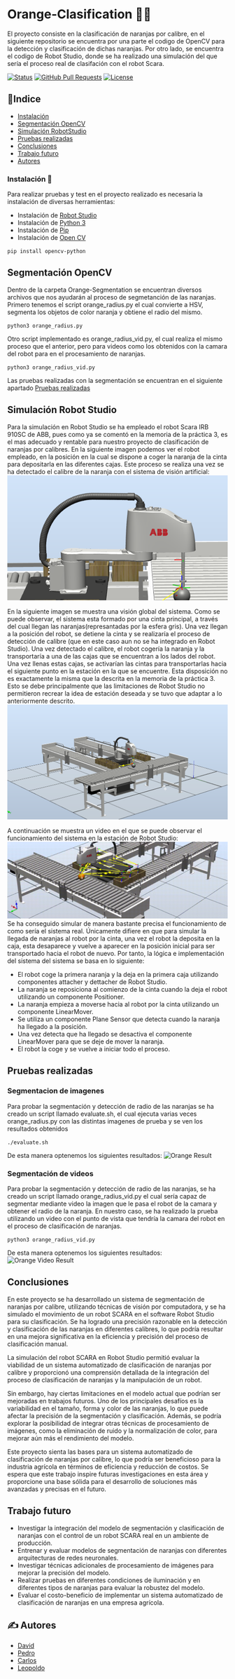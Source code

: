 # Orange-Clasification 🍊🤖️
El proyecto consiste en la clasificación de naranjas por calibre, en el siguiente repositorio se encuentra por una parte el codigo de OpenCV para la detección y clasificación de dichas naranjas.
Por otro lado, se encuentra el codigo de Robot Studio, donde se ha realizado una simulación del que sería el proceso real de clasifación con el robot Scara.

[![Status](https://img.shields.io/badge/status-active-success.svg)]()
  [![GitHub Pull Requests](https://img.shields.io/github/issues-pr/kylelobo/The-Documentation-Compendium.svg)](https://github.com/carbonto/Orange-Clasification/pulls)
  [![License](https://img.shields.io/badge/license-MIT-blue.svg)](/LICENSE)

## 📝Indice
- [Instalación](#instalacion)
- [Segmentación OpenCV](#segmentacion)
- [Simulación RobotStudio](#robot)
- [Pruebas realizadas](#pruebas)
- [Conclusiones](#conclusiones)
- [Trabajo futuro](#Trabajofuturo)
- [Autores](#autores)

### Instalación 🔧 <a name = "instalacion"> </a>
Para realizar pruebas y test en el proyecto realizado es necesaria la instalación de diversas herramientas:
- Instalación de [Robot Studio](https://new.abb.com/products/robotics/es/robotstudio)
- Instalación de [Python 3](https://www.python.org/downloads/)
- Instalación de [Pip](https://pypi.org/)
- Instalación de [Open CV](https://opencv.org/)
```
pip install opencv-python
```

## Segmentación OpenCV <a name = "segmentacion"> </a>
Dentro de la carpeta Orange-Segmentation se encuentran diversos archivos que nos ayudarán al proceso de segmetanción de las naranjas. Primero tenemos el script orange_radius.py el cual convierte a HSV, segmenta los objetos de color naranja y obtiene el radio del mismo.
```
python3 orange_radius.py

```
Otro script implementado es orange_radius_vid.py, el cual realiza el mismo proceso que el anterior, pero para videos como los obtenidos con la camara del robot para en el procesamiento de naranjas.

```
python3 orange_radius_vid.py

```
Las pruebas realizadas con la segmentación se encuentran en el siguiente apartado [Pruebas realizadas](#pruebas)

## Simulación Robot Studio <a name = "robot"> </a>
Para la simulación en Robot Studio se ha empleado el robot Scara IRB 910SC de ABB, pues como ya se comentó en la memoria de la práctica 3, es el mas adecuado y rentable para nuestro proyecto de clasificación de naranjas por calibres. En la siguiente imagen podemos ver el robot empleado, en la posición en la cual se dispone a coger la naranja de la cinta para depositarla en las diferentes cajas. Este proceso se realiza una vez se ha detectado el calibre de la naranja con el sistema de visión  artificial:
![Robot Scara](/robot_scara.png)

En la siguiente imagen se muestra una visión global del sistema. Como se puede observar, el sistema esta formado por una cinta principal, a través del cual llegan las naranjas(represantadas por la esfera gris). Una vez llegan a la posición del robot, se detiene la cinta y se realizaría el proceso de detección de calibre (que en este caso aun no se ha integrado en Robot Studio). Una vez detectado el calibre, el robot cogería la naranja y la transportaría a una de las cajas que se encuentran a los lados del robot. Una vez llenas estas cajas, se activarían las cintas para transportarlas hacia el siguiente punto en la estación en la que se encuentre. Esta disposición no es exactamente la misma que la descrita en la memoria de la práctica 3. Esto se debe principalmente que las limitaciones de Robot Studio no permitieron recrear la idea de estación deseada y se tuvo que adaptar a lo anteriormente descrito.
![Estacion Completa](/Estacion_completa.png)

A continuación se muestra un video en el que se puede observar el funcionamiento del sistema en la estación de Robot Studio:
![Robot Studio Classification](Classification_Robot_Studio.gif)
Se ha conseguido simular de manera bastante precisa el funcionamiento de como sería el sistema real. Únicamente difiere en que para simular la llegada de naranjas al robot por la cinta, una vez el robot la deposita en la caja, esta desaparece y vuelve a aparecer en la posición inicial para ser transportado hacia el robot de nuevo. Por tanto, la lógica e implementación del sistema del sistema se basa en lo siguiente:
- El robot coge la primera naranja y la deja en la primera caja utilizando componentes attacher y dettacher de Robot Studio.
- La naranja se reposiciona al comienzo de la cinta cuando la deja el robot utilizando un componente Positioner.
- La naranja empieza a moverse hacia al robot por la cinta utilizando un componente LinearMover.
- Se utiliza un componente Plane Sensor que detecta cuando la naranja ha llegado a la posición. 
- Una vez detecta que ha llegado se desactiva el componente LinearMover para que se deje de mover la naranja.
- El robot la coge y se vuelve a iniciar todo el proceso.

## Pruebas realizadas <a name = "pruebas"> </a>
### Segmentacion de imagenes 
Para probar la segmentación y detección de radio de las naranjas se ha creado un script llamado evaluate.sh, el cual ejecuta varias veces orange_radius.py con las distintas imagenes de prueba y se ven los resultados obtenidos

```
./evaluate.sh

````
De esta manera optenemos los siguientes resultados:
![Orange Result](/Orange_segmentation/results/1.png)


### Segmentación de videos
Para probar la segmentación y detección de radio de las naranjas, se ha creado un script llamado orange_radius_vid.py el cual sería capaz de segmentar mediante video la imagen que le pasa el robot de la camara y obtener el radio de la naranja. En nuestro caso, se ha realizado la prueba utilizando un video con el punto de vista que tendría la camara del robot en el proceso de clasificación de naranjas.

```
python3 orange_radius_vid.py

```

De esta manera optenemos los siguientes resultados:
![Orange Video Result](Video_clasification.gif)

## Conclusiones <a name = "conclusiones"> </a>
En este proyecto se ha desarrollado un sistema de segmentación de naranjas por calibre, utilizando técnicas de visión por computadora, y se ha simulado el movimiento de un robot SCARA en el software Robot Studio para su clasificación. Se ha logrado una precisión razonable en la detección y clasificación de las naranjas en diferentes calibres, lo que podría resultar en una mejora significativa en la eficiencia y precisión del proceso de clasificación manual.

La simulación del robot SCARA en Robot Studio permitió evaluar la viabilidad de un sistema automatizado de clasificación de naranjas por calibre y proporcionó una comprensión detallada de la integración del proceso de clasificación de naranjas y la manipulación de un robot.

Sin embargo, hay ciertas limitaciones en el modelo actual que podrían ser mejoradas en trabajos futuros. Uno de los principales desafíos es la variabilidad en el tamaño, forma y color de las naranjas, lo que puede afectar la precisión de la segmentación y clasificación. Además, se podría explorar la posibilidad de integrar otras técnicas de procesamiento de imágenes, como la eliminación de ruido y la normalización de color, para mejorar aún más el rendimiento del modelo.

Este proyecto sienta las bases para un sistema automatizado de clasificación de naranjas por calibre, lo que podría ser beneficioso para la industria agrícola en términos de eficiencia y reducción de costos. Se espera que este trabajo inspire futuras investigaciones en esta área y proporcione una base sólida para el desarrollo de soluciones más avanzadas y precisas en el futuro.
## Trabajo futuro <a name = "Trabajofuturo"> </a>
- Investigar la integración del modelo de segmentación y clasificación de naranjas con el control de un robot SCARA real en un ambiente de producción.
- Entrenar y evaluar modelos de segmentación de naranjas con diferentes arquitecturas de redes neuronales.
- Investigar técnicas adicionales de procesamiento de imágenes para mejorar la precisión del modelo.
- Realizar pruebas en diferentes condiciones de iluminación y en diferentes tipos de naranjas para evaluar la robustez del modelo.
- Evaluar el costo-beneficio de implementar un sistema automatizado de clasificación de naranjas en una empresa agrícola.
## ✍️ Autores <a name = "autores"> </a>
- [David](https://github.com/carbonto)
- [Pedro](https://github.com/pedrolol440)
- [Carlos](https://github.com/carlosramos1414)
- [Leopoldo](https://github.com/leocadpin)
